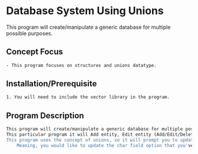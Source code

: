 # Database System Using Unions

This program will create/manipulate a generic database for multiple possible purposes.

## Concept Focus
```bash
- This program focuses on structures and unions datatype.
```
## Installation/Prerequisite

```bash
1. You will need to include the vector library in the program.
```

## Program Description

```bash
This program will create/manipulate a generic database for multiple possible purposes.
This particular program it will Add entity, Edit entity (Add/Edit/Delete label, value and it's datatype) and remove it from the database.
This program uses the concept of unions, so it will prompt you to update the field whose datatype was lastly accessed by the user. 
	Meaning, you would like to update the char field option that you've added, however after that if you have accessed the boolean field you will be able to update the boolean field instead of char.
```
